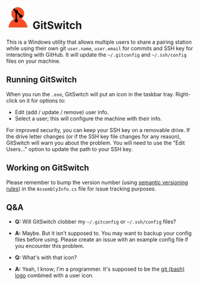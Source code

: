 # ![GitSwitch Logo](/gitswitch64x64.png) GitSwitch

This is a Windows utility that allows multiple users to share a pairing station while using their own
git `user.name`, `user.email` for commits and SSH key for interacting with GitHub.
It will update the `~/.gitconfig` and `~/.ssh/config` files on your machine.


## Running GitSwitch

When you run the `.exe`, GitSwitch will put an icon in the taskbar tray.
Right-click on it for options to:

* Edit (add / update / remove) user info.
* Select a user; this will configure the machine with their info.

For improved security, you can keep your SSH key on a removable drive.
If the drive letter changes (or if the SSH key file changes for any reason), GitSwitch will warn you about the problem.
You will need to use the "Edit Users..." option to update the path to your SSH key.


## Working on GitSwitch

Please remember to bump the version number (using [semantic versioning rules](http://semver.org/))
in the `AssemblyInfo.cs` file for issue tracking purposes.


## Q&A

* **Q:** Will GitSwitch clobber my `~/.gitconfig` or `~/.ssh/config` files?
* **A:** Maybe. But it isn't supposed to. You may want to backup your config files before using.
    Please create an issue with an example config file if you encounter this problem.

* **Q:** What's with that icon?
* **A:** Yeah, I know; I'm a programmer.
    It's supposed to be the [git (bash) logo](http://git-scm.com/) combined with a user icon.
